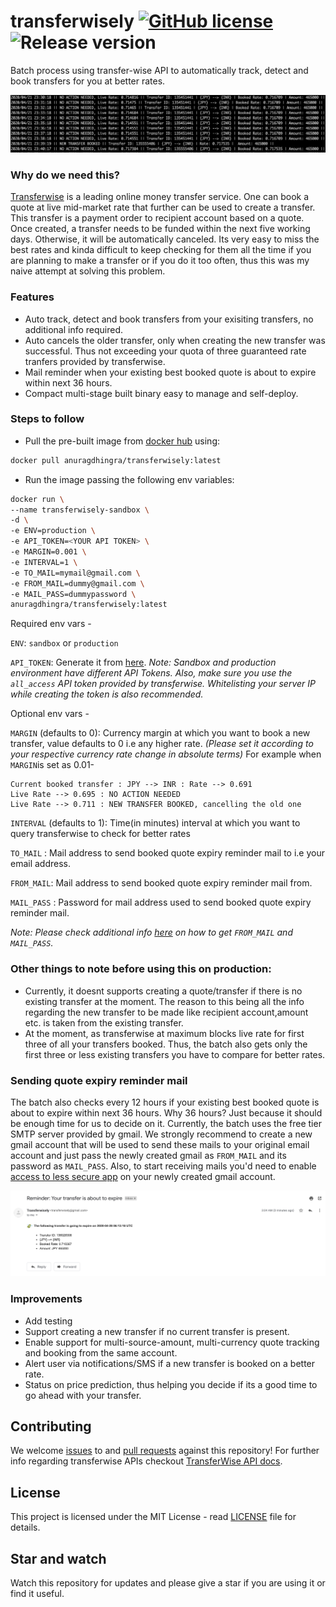 # transferwisely [![GitHub license](https://img.shields.io/badge/license-MIT-blue.svg)](https://raw.githubusercontent.com/anuragdhingra/transferwisely/master/LICENSE) ![Release version](https://img.shields.io/github/v/release/anuragdhingra/transferwisely)
Batch process using transfer-wise API to automatically track, detect and book transfers for you at better rates.

![transferwisely-logs.png](transferwisely-logs.png)

### Why do we need this?
[Transferwise](https://transferwise.com/) is a leading online money transfer service. 
One can book a quote at live mid-market rate that further can be used to create a transfer. 
This transfer is a payment order to recipient account based on a quote. Once created, a transfer needs to be funded within the next five working days. Otherwise, it will be automatically canceled.
Its very easy to miss the best rates and kinda difficult to keep checking for them all the time if you are planning to make a transfer or if you do it too often, 
thus this was my naive attempt at solving this problem.

### Features
- Auto track, detect and book transfers from your exisiting transfers, no additional info required.
- Auto cancels the older transfer, only when creating the new transfer was successful. Thus not exceeding your quota of three guaranteed rate tranfers provided by transferwise.
- Mail reminder when your existing best booked quote is about to expire within next 36 hours.
- Compact multi-stage built binary easy to manage and self-deploy.


### Steps to follow
- Pull the pre-built image from [docker hub](https://hub.docker.com/r/anuragdhingra/transferwisely) using:

```bash
docker pull anuragdhingra/transferwisely:latest
```

- Run the image passing the following env variables:

```bash
docker run \
--name transferwisely-sandbox \
-d \
-e ENV=production \
-e API_TOKEN=<YOUR API TOKEN> \
-e MARGIN=0.001 \
-e INTERVAL=1 \
-e TO_MAIL=mymail@gmail.com \
-e FROM_MAIL=dummy@gmail.com \
-e MAIL_PASS=dummypassword \
anuragdhingra/transferwisely:latest
```

Required env vars -

`ENV`: `sandbox` or `production`

`API_TOKEN`: Generate it from [here](https://transferwise.com/help/19/transferwise-for-business/2958229/whats-a-personal-api-token-and-how-do-i-get-one).
_Note: Sandbox and production environment have different API Tokens. Also, make sure you use the `all_access` API token 
provided by transferwise. Whitelisting your server IP while creating the token is also recommended._

Optional env vars -

`MARGIN` (defaults to 0): Currency margin at which you want to book a new transfer, value defaults to 0 i.e 
any higher rate.
_(Please set it according to your respective currency rate change in absolute terms)_
For example when `MARGIN`is set as 0.01-
```
Current booked transfer : JPY --> INR : Rate --> 0.691
Live Rate --> 0.695 : NO ACTION NEEDED
Live Rate --> 0.711 : NEW TRANSFER BOOKED, cancelling the old one
```

`INTERVAL` (defaults to 1): Time(in minutes) interval at which you want to query transferwise to check for better rates

`TO_MAIL` : Mail address to send booked quote expiry reminder mail to i.e your email address. 

`FROM_MAIL`: Mail address to send booked quote expiry reminder mail from.

`MAIL_PASS` : Password for mail address used to send booked quote expiry reminder mail.

_Note: Please check additional info [here](#sending-quote-expiry-reminder-mail) on how to get `FROM_MAIL` and `MAIL_PASS`._

### Other things to note before using this on production:
- Currently, it doesnt supports creating a quote/transfer if there is no existing transfer at the moment. 
The reason to this being all the info regarding the new transfer to be made like recipient account,amount etc. 
is taken from the existing transfer.
- At the moment, as transferwise at maximum blocks live rate for first three of all your transfers booked.
Thus, the batch also gets only the first three or less existing transfers you have to compare for better rates.


### Sending quote expiry reminder mail
The batch also checks every 12 hours if your existing best booked quote is about to expire within next 36 hours.
Why 36 hours? Just because it should be enough time for us to decide on it.
Currently, the batch uses the free tier SMTP server provided by gmail. 
We strongly recommend to create a new gmail account that will be used to send these mails to your original email account 
and just pass the newly created gmail as `FROM_MAIL` and its password as `MAIL_PASS`. Also, to start 
receiving mails you'd need to enable [access to less secure app](https://support.google.com/a/answer/6260879?hl=en) 
on your newly created gmail account.

![transferwisely-reminder-mail-sample.png](transferwisely-reminder-mail-sample.png)


### Improvements
- Add testing
- Support creating a new transfer if no current transfer is present.
- Enable support for multi-source-amount, multi-currency quote tracking and booking from the same account.
- Alert user via notifications/SMS if a new transfer is booked on a better rate.
- Status on price prediction, thus helping you decide if its a good time to go ahead with your transfer.

## Contributing
We welcome [issues](https://github.com/anuragdhingra/transferwisely/issues) to and [pull requests](https://github.com/anuragdhingra/transferwisely/pulls) against this repository! For further info regarding transferwise APIs checkout [TransferWise API docs](https://transferwise.github.io/api-docs-banks/#transferwise-for-banks-api).

## License
This project is licensed under the MIT License - read [LICENSE](LICENSE) file for details.

## Star and watch 
Watch this repository for updates and please give a star if you are using it or find it useful.
